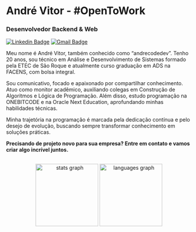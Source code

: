 # André Vitor - #OpenToWork

### Desenvolvedor Backend & Web

[![Linkedin Badge](https://img.shields.io/badge/-LinkedIn-0077B5?style=flat-square&logo=Linkedin&logoColor=fff&link=https://www.linkedin.com/in/andrecodedev/)](https://www.linkedin.com/in/andrecodedev/) 
[![Gmail Badge](https://img.shields.io/badge/-contato.andrecodedev@gmail.com-0077B5?style=flat-square&logo=Gmail&logoColor=fff&link=mailto:contato.andrecodedev@gmail.com)](mailto:contato.andrecodedev@gmail.com)

Meu nome é André Vitor, também conhecido como “andrecodedev”. Tenho 20 anos, sou técnico em Análise e Desenvolvimento de Sistemas formado pela ETEC de São Roque e atualmente curso graduação em ADS na FACENS, com bolsa integral.

Sou comunicativo, focado e apaixonado por compartilhar conhecimento. Atuo como monitor acadêmico, auxiliando colegas em Construção de Algoritmos e Lógica de Programação. Além disso, estudo programação na ONEBITCODE e na Oracle Next Education, aprofundando minhas habilidades técnicas.

Minha trajetória na programação é marcada pela dedicação contínua e pelo desejo de evolução, buscando sempre transformar conhecimento em soluções práticas.

**Precisando de projeto novo para sua empresa? Entre em contato e vamos criar algo incrível juntos.**

##
<div align="center">
  <img src="https://github-readme-stats.vercel.app/api?username=andrecodedev&hide_title=false&hide_rank=false&show_icons=true&include_all_commits=true&count_private=true&disable_animations=false&hide_border=true&locale=pt-br&order=1&title_color=ffffff&text_color=ffffff&icon_color=ffffff&bg_color=2e2e2e" height="170" alt="stats graph" />

  <img src="https://github-readme-stats.vercel.app/api/top-langs?username=andrecodedev&layout=compact&card_width=320&langs_count=12&hide_border=true&locale=pt-br&order=2&title_color=ffffff&text_color=ffffff&icon_color=ffffff&bg_color=2e2e2e" height="170" alt="languages graph" />
</div>

